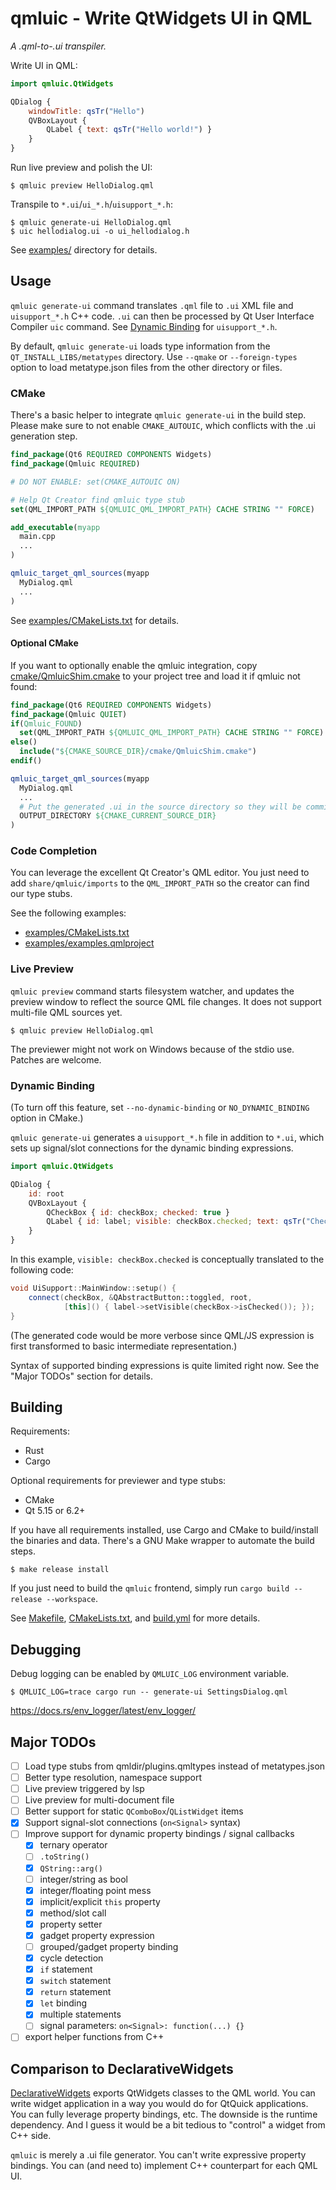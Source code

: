 qmluic - Write QtWidgets UI in QML
==================================

*A .qml-to-.ui transpiler.*

Write UI in QML:
```qml
import qmluic.QtWidgets

QDialog {
    windowTitle: qsTr("Hello")
    QVBoxLayout {
        QLabel { text: qsTr("Hello world!") }
    }
}
```

Run live preview and polish the UI:
```
$ qmluic preview HelloDialog.qml
```

Transpile to `*.ui`/`ui_*.h`/`uisupport_*.h`:
```
$ qmluic generate-ui HelloDialog.qml
$ uic hellodialog.ui -o ui_hellodialog.h
```

See [examples/](examples/) directory for details.

Usage
-----

`qmluic generate-ui` command translates `.qml` file to `.ui` XML file and
`uisupport_*.h` C++ code. `.ui` can then be processed by Qt User Interface
Compiler `uic` command. See [Dynamic Binding](#dynamic-binding) for
`uisupport_*.h`.

By default, `qmluic generate-ui` loads type information from the
`QT_INSTALL_LIBS/metatypes` directory. Use `--qmake` or `--foreign-types`
option to load metatype.json files from the other directory or files.

### CMake

There's a basic helper to integrate `qmluic generate-ui` in the build step.
Please make sure to not enable `CMAKE_AUTOUIC`, which conflicts with the .ui
generation step.

```cmake
find_package(Qt6 REQUIRED COMPONENTS Widgets)
find_package(Qmluic REQUIRED)

# DO NOT ENABLE: set(CMAKE_AUTOUIC ON)

# Help Qt Creator find qmluic type stub
set(QML_IMPORT_PATH ${QMLUIC_QML_IMPORT_PATH} CACHE STRING "" FORCE)

add_executable(myapp
  main.cpp
  ...
)

qmluic_target_qml_sources(myapp
  MyDialog.qml
  ...
)
```

See [examples/CMakeLists.txt](examples/CMakeLists.txt) for details.

#### Optional CMake

If you want to optionally enable the qmluic integration, copy
[cmake/QmluicShim.cmake](cmake/QmluicShim.cmake) to your project tree and
load it if qmluic not found:

```cmake
find_package(Qt6 REQUIRED COMPONENTS Widgets)
find_package(Qmluic QUIET)
if(Qmluic_FOUND)
  set(QML_IMPORT_PATH ${QMLUIC_QML_IMPORT_PATH} CACHE STRING "" FORCE)
else()
  include("${CMAKE_SOURCE_DIR}/cmake/QmluicShim.cmake")
endif()

qmluic_target_qml_sources(myapp
  MyDialog.qml
  ...
  # Put the generated .ui in the source directory so they will be committed.
  OUTPUT_DIRECTORY ${CMAKE_CURRENT_SOURCE_DIR}
)
```

### Code Completion

You can leverage the excellent Qt Creator's QML editor. You just need to add
`share/qmluic/imports` to the `QML_IMPORT_PATH` so the creator can find our
type stubs.

See the following examples:

* [examples/CMakeLists.txt](examples/CMakeLists.txt)
* [examples/examples.qmlproject](examples/examples.qmlproject)

### Live Preview

`qmluic preview` command starts filesystem watcher, and updates the preview
window to reflect the source QML file changes. It does not support multi-file
QML sources yet.

```
$ qmluic preview HelloDialog.qml
```

The previewer might not work on Windows because of the stdio use. Patches are
welcome.

### Dynamic Binding

(To turn off this feature, set `--no-dynamic-binding` or `NO_DYNAMIC_BINDING`
option in CMake.)

`qmluic generate-ui` generates a `uisupport_*.h` file in addition to `*.ui`,
which sets up signal/slot connections for the dynamic binding expressions.

```qml
import qmluic.QtWidgets

QDialog {
    id: root
    QVBoxLayout {
        QCheckBox { id: checkBox; checked: true }
        QLabel { id: label; visible: checkBox.checked; text: qsTr("Checked") }
    }
}
```

In this example, `visible: checkBox.checked` is conceptually translated to the
following code:

```c++
void UiSupport::MainWindow::setup() {
    connect(checkBox, &QAbstractButton::toggled, root,
            [this]() { label->setVisible(checkBox->isChecked()); });
}
```

(The generated code would be more verbose since QML/JS expression is first
transformed to basic intermediate representation.)

Syntax of supported binding expressions is quite limited right now. See
the "Major TODOs" section for details.

Building
--------

Requirements:

- Rust
- Cargo

Optional requirements for previewer and type stubs:

- CMake
- Qt 5.15 or 6.2+

If you have all requirements installed, use Cargo and CMake to build/install
the binaries and data. There's a GNU Make wrapper to automate the build steps.

```
$ make release install
```

If you just need to build the `qmluic` frontend, simply run
`cargo build --release --workspace`.

See [Makefile](Makefile), [CMakeLists.txt](CMakeLists.txt), and
[build.yml](.github/workflows/build.yml) for more details.

Debugging
---------

Debug logging can be enabled by `QMLUIC_LOG` environment variable.

```
$ QMLUIC_LOG=trace cargo run -- generate-ui SettingsDialog.qml
```

https://docs.rs/env_logger/latest/env_logger/

Major TODOs
-----------

- [ ] Load type stubs from qmldir/plugins.qmltypes instead of metatypes.json
- [ ] Better type resolution, namespace support
- [ ] Live preview triggered by lsp
- [ ] Live preview for multi-document file
- [ ] Better support for static `QComboBox`/`QListWidget` items
- [x] Support signal-slot connections (`on<Signal>` syntax)
- [ ] Improve support for dynamic property bindings / signal callbacks
  - [x] ternary operator
  - [ ] `.toString()`
  - [x] `QString::arg()`
  - [ ] integer/string as bool
  - [x] integer/floating point mess
  - [x] implicit/explicit `this` property
  - [x] method/slot call
  - [x] property setter
  - [x] gadget property expression
  - [ ] grouped/gadget property binding
  - [x] cycle detection
  - [x] `if` statement
  - [x] `switch` statement
  - [x] `return` statement
  - [x] `let` binding
  - [x] multiple statements
  - [ ] signal parameters: `on<Signal>: function(...) {}`
- [ ] export helper functions from C++

Comparison to DeclarativeWidgets
--------------------------------

[DeclarativeWidgets](https://github.com/KDAB/DeclarativeWidgets) exports
QtWidgets classes to the QML world. You can write widget application in a way
you would do for QtQuick applications. You can fully leverage property
bindings, etc. The downside is the runtime dependency. And I guess it would
be a bit tedious to "control" a widget from C++ side.

`qmluic` is merely a .ui file generator. You can't write expressive property
bindings. You can (and need to) implement C++ counterpart for each QML UI.
